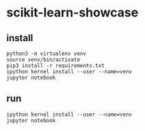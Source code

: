 # scikit-learn-showcase

## install
```
python3 -m virtualenv venv
source venv/bin/activate
pip3 install -r requirements.txt 
ipython kernel install --user --name=venv
jupyter notebook
```

## run
```
ipython kernel install --user --name=venv
jupyter notebook
```

